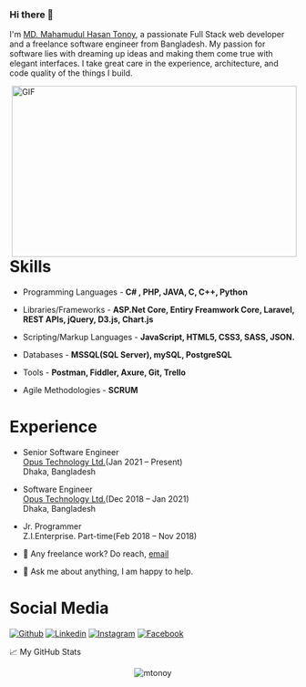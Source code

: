 ### Hi there 👋

I'm [MD. Mahamudul Hasan Tonoy](https://mtonoy.github.io/tonoy/), a passionate Full Stack web developer and a freelance software engineer from Bangladesh. My passion for software lies with dreaming up ideas and making them come true with elegant interfaces. I take great care in the experience, architecture, and code quality of the things I build.

  <img align="right" alt="GIF" src="https://github.com/abhisheknaiidu/abhisheknaiidu/blob/master/code.gif?raw=true" width="500" height="300" />
  
  # Skills #

- Programming Languages - **C# , PHP, JAVA, C, C++, Python**

- Libraries/Frameworks - **ASP.Net Core, Entiry Freamwork Core, Laravel, REST APIs, jQuery, D3.js, Chart.js**

- Scripting/Markup Languages - **JavaScript, HTML5, CSS3, SASS, JSON.**

- Databases - **MSSQL(SQL Server), mySQL, PostgreSQL** 

- Tools - **Postman, Fiddler, Axure, Git, Trello**

- Agile Methodologies - **SCRUM**
  
# Experience #
- Senior Software Engineer<br>
    [Opus Technology Ltd.](https://opus-bd.com/)(Jan 2021 – Present)<br>
    Dhaka, Bangladesh
    
- Software Engineer<br>
    [Opus Technology Ltd.](https://opus-bd.com/)(Dec 2018 – Jan 2021)<br>
    Dhaka, Bangladesh
    
- Jr. Programmer<br>
    Z.I.Enterprise.
    Part-time(Feb 2018 – Nov 2018)
    
- 💼 Any freelance work? Do reach, [email](mailto:tonoy300@gmail.com)
- 💬 Ask me about anything, I am happy to help.

# Social Media #

[![Github](https://img.shields.io/badge/GitHub-100000?style=for-the-badge&logo=github&logoColor=white)](https://github.com/Mtonoy)
[![Linkedin](https://img.shields.io/badge/LinkedIn-0077B5?style=for-the-badge&logo=linkedin&logoColor=white)](https://www.linkedin.com/in/Mtonoy/)
[![Instagram](https://img.shields.io/badge/Instagram-E4405F?style=for-the-badge&logo=instagram&logoColor=white)](https://www.instagram.com/m_tonoy300/)
[![Facebook](https://img.shields.io/badge/Facebook-1877F2?style=for-the-badge&logo=facebook&logoColor=white)](https://www.facebook.com/mahamudul.hasantonoy)


📈 My GitHub Stats

<p align="center"> <img src="https://github-readme-stats.vercel.app/api?username=mtonoy&show_icons=true&theme=gotham&count_private=true" alt="mtonoy" />
  

